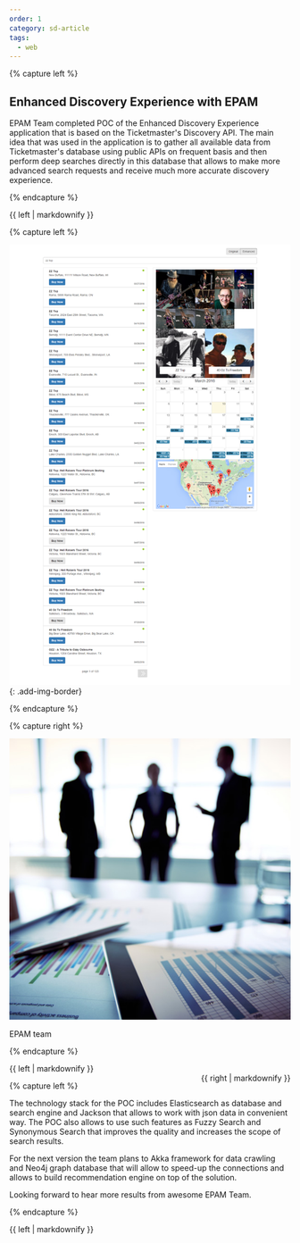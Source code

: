 ```yaml
---
order: 1
category: sd-article
tags:
  - web
---
```

 
{% capture left %}

## Enhanced Discovery Experience with EPAM

EPAM Team completed POC of the Enhanced Discovery Experience
application that is based on the Ticketmaster's Discovery API. 
The main idea that was used in the application is to gather all 
available data from Ticketmaster's database using public APIs on 
frequent basis and then perform deep searches directly in this 
database that allows to make more advanced search requests and 
receive much more accurate discovery experience.

{% endcapture %}

<div class="col-lg-8 col-md-8 col-sm-8">{{ left | markdownify }}</div>

{% capture left %}

![APIExplorer](/assets/img/partners/startups-development/screencapture-degratnik-github-io-TM-Discovery-Search-search-1457611383175.png)
{: .add-img-border}

{% endcapture %}


{% capture right %}

![Rectangle](/assets/img/partners/startups-development/epam-team-web.jpg)

EPAM team

{% endcapture %}

<div class="col-lg-8 col-md-8 col-sm-8">{{ left | markdownify }}</div>
<div class="col-lg-4 col-md-4 col-sm-4" style="float:right;">{{ right | markdownify }}</div>

{% capture left %}

The technology stack for the POC includes Elasticsearch as database 
and search engine and Jackson that allows to work with json data 
in convenient way. The POC also allows to use such features as 
Fuzzy Search and Synonymous Search that improves the quality and 
increases the scope of search results.

For the next version the team plans to Akka framework for data crawling
and Neo4j graph database that will allow to speed-up the connections and
allows to build recommendation engine on top of the solution.

Looking forward to hear more results from awesome EPAM Team.

{% endcapture %}

<div class="col-lg-8 col-md-8 col-sm-8">{{ left | markdownify }}</div>


